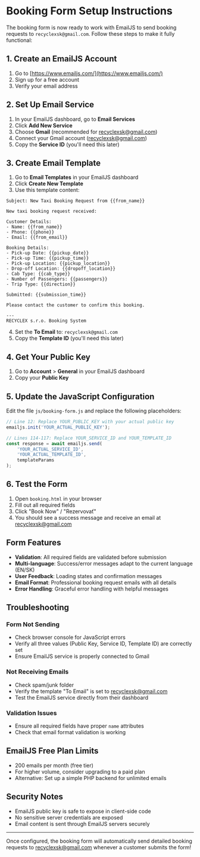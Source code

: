 # Booking Form Setup Instructions

The booking form is now ready to work with EmailJS to send booking requests to `recyclexsk@gmail.com`. Follow these steps to make it fully functional:

## 1. Create an EmailJS Account

1. Go to [https://www.emailjs.com/](https://www.emailjs.com/)
2. Sign up for a free account
3. Verify your email address

## 2. Set Up Email Service

1. In your EmailJS dashboard, go to **Email Services**
2. Click **Add New Service**
3. Choose **Gmail** (recommended for recyclexsk@gmail.com)
4. Connect your Gmail account (recyclexsk@gmail.com)
5. Copy the **Service ID** (you'll need this later)

## 3. Create Email Template

1. Go to **Email Templates** in your EmailJS dashboard
2. Click **Create New Template**
3. Use this template content:

```
Subject: New Taxi Booking Request from {{from_name}}

New taxi booking request received:

Customer Details:
- Name: {{from_name}}
- Phone: {{phone}}
- Email: {{from_email}}

Booking Details:
- Pick-up Date: {{pickup_date}}
- Pick-up Time: {{pickup_time}}
- Pick-up Location: {{pickup_location}}
- Drop-off Location: {{dropoff_location}}
- Cab Type: {{cab_type}}
- Number of Passengers: {{passengers}}
- Trip Type: {{direction}}

Submitted: {{submission_time}}

Please contact the customer to confirm this booking.

---
RECYCLEX s.r.o. Booking System
```

4. Set the **To Email** to: `recyclexsk@gmail.com`
5. Copy the **Template ID** (you'll need this later)

## 4. Get Your Public Key

1. Go to **Account** > **General** in your EmailJS dashboard
2. Copy your **Public Key**

## 5. Update the JavaScript Configuration

Edit the file `js/booking-form.js` and replace the following placeholders:

```javascript
// Line 12: Replace YOUR_PUBLIC_KEY with your actual public key
emailjs.init('YOUR_ACTUAL_PUBLIC_KEY');

// Lines 114-117: Replace YOUR_SERVICE_ID and YOUR_TEMPLATE_ID
const response = await emailjs.send(
    'YOUR_ACTUAL_SERVICE_ID',
    'YOUR_ACTUAL_TEMPLATE_ID',
    templateParams
);
```

## 6. Test the Form

1. Open `booking.html` in your browser
2. Fill out all required fields
3. Click "Book Now" / "Rezervovať"
4. You should see a success message and receive an email at recyclexsk@gmail.com

## Form Features

- **Validation**: All required fields are validated before submission
- **Multi-language**: Success/error messages adapt to the current language (EN/SK)
- **User Feedback**: Loading states and confirmation messages
- **Email Format**: Professional booking request emails with all details
- **Error Handling**: Graceful error handling with helpful messages

## Troubleshooting

### Form Not Sending
- Check browser console for JavaScript errors
- Verify all three values (Public Key, Service ID, Template ID) are correctly set
- Ensure EmailJS service is properly connected to Gmail

### Not Receiving Emails
- Check spam/junk folder
- Verify the template "To Email" is set to recyclexsk@gmail.com
- Test the EmailJS service directly from their dashboard

### Validation Issues
- Ensure all required fields have proper `name` attributes
- Check that email format validation is working

## EmailJS Free Plan Limits

- 200 emails per month (free tier)
- For higher volume, consider upgrading to a paid plan
- Alternative: Set up a simple PHP backend for unlimited emails

## Security Notes

- EmailJS public key is safe to expose in client-side code
- No sensitive server credentials are exposed
- Email content is sent through EmailJS servers securely

---

Once configured, the booking form will automatically send detailed booking requests to recyclexsk@gmail.com whenever a customer submits the form!
